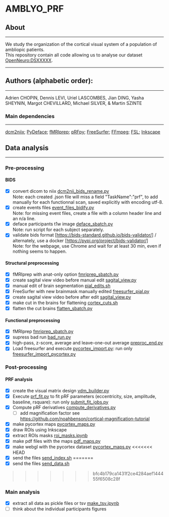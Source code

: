 # AMBLYO_PRF
## About
---
We study the organization of the cortical visual system of a population of ambliopic patients.</br>
This repository contain all code allowing us to analyse our dataset [OpenNeuro:DSXXXXX](https://openneuro.org/datasets/dsXXXX).</br>

---
## Authors (alphabetic order): 
---
Adrien CHOPIN, Dennis LEVI, Uriel LASCOMBES, Jian DING, Yasha SHEYNIN, Margot CHEVILLARD, Michael SILVER, & Martin SZINTE

### Main dependencies
---
[dcm2niix](https://github.com/rordenlab/dcm2niix); 
[PyDeface](https://github.com/poldracklab/pydeface); 
[fMRIprep](https://fmriprep.org/en/stable/); 
[pRFpy](https://github.com/VU-Cog-Sci/prfpy); 
[FreeSurfer](https://surfer.nmr.mgh.harvard.edu/);
[FFmpeg](https://ffmpeg.org/);
[FSL](https://fsl.fmrib.ox.ac.uk);
[Inkscape](https://inkscape.org/)
</br>

## Data analysis
---

### Pre-processing

#### BIDS
- [x] convert dicom to niix [dcm2nii_bids_rename.py](analysis_code/preproc/bids/dcm2nii_bids_rename.py) 
    </br>Note: each created .json file will miss a field "TaskName":"prf", to add manually for each functionnal scan, saved explicitly with encoding utf-8.
- [x] create events files [event_files_bidify.py](analysis_code/preproc/bids/event_files_bidify.py) 
    </br>Note: for missing event files, create a file with a column header line and an n/a line.
- [x] deface participants t1w image [deface_sbatch.py](analysis_code/preproc/bids/deface_sbatch.py) 
    </br>Note: run script for each subject separately.
- [x] validate bids format [https://bids-standard.github.io/bids-validator/] / alternately, use a docker [https://pypi.org/project/bids-validator/]
    </br>Note: for the webpage, use Chrome and wait for at least 30 min, even if nothing seems to happen.

#### Structural preprocessing
- [x] fMRIprep with anat-only option [fmriprep_sbatch.py](analysis_code/preproc/functional/fmriprep_sbatch.py)
- [x] create sagital view video before manual edit [sagital_view.py](analysis_code/preproc/anatomical/sagital_view.py)
- [x] manual edit of brain segmentation [pial_edits.sh](analysis_code/preproc/anatomical/pial_edits.sh)
- [x] FreeSurfer with new brainmask manually edited [freesurfer_pial.py](analysis_code/preproc/anatomical/freesurfer_pial.py)
- [x] create sagital view video before after edit [sagital_view.py](analysis_code/preproc/anatomical/sagital_view.py)
- [x] make cut in the brains for flattening [cortex_cuts.sh](analysis_code/preproc/anatomical/cortex_cuts.sh)
- [x] flatten the cut brains [flatten_sbatch.py](analysis_code/preproc/anatomical/flatten_sbatch.py)

#### Functional preprocessing
- [x] fMRIprep [fmriprep_sbatch.py](analysis_code/preproc/functional/fmriprep_sbatch.py)
- [x] supress bad run [bad_run.py](analysis_code/preproc/functional/bad_run.py)
- [x] high-pass, z-score, average and leave-one-out average [preproc_end.py](analysis_code/preproc/functional/preproc_end.py)
- [x] Load freesurfer and execute [pycortex_import.py](analysis_code/preproc/functional/pycortex_import.py): run only [freesurfer_import_pycortex.py](analysis_code/preproc/functional/freesurfer_import_pycortex.py)

### Post-processing

#### PRF analysis
- [x] create the visual matrix design [vdm_builder.py](analysis_code/postproc/prf/vdm_builder.py)
- [x] Execute [prf_fit.py](analysis_code/postproc/prf/fit/prf_fit.py) to fit pRF parameters (eccentricity, size, amplitude, baseline, rsquare): run only [submit_fit_jobs.py](analysis_code/postproc/prf/fit/submit_fit_jobs.py)
- [x] Compute pRF derivatives [compute_derivatives.py](analysis_code/postproc/prf/postfit/compute_derivatives.py)
    - [ ] add magnification factor see https://github.com/noahbenson/cortical-magnification-tutorial
- [x] make pycortex maps [pycortex_maps.py](analysis_code/postproc/prf/postfit/pycortex_maps.py)
- [x] draw ROIs using Inkscape
- [x] extract ROIs masks [roi_masks.ipynb](analysis_code/postproc/prf/postfit/roi_masks.ipynb) 
- [X] make pdf files with the maps [pdf_maps.py](analysis_code/postproc/prf/postfit/pdf_maps.py)
- [x] make webgl with the pycortex dataset [pycortex_maps.py](analysis_code/postproc/prf/webgl/pycortex_webgl.py) 
<<<<<<< HEAD
- [x] send the files [send_index.sh](analysis_code/postproc/prf/webgl/send_index.sh)
=======
- [x] send the files [send_data.sh](analysis_code/postproc/prf/webgl/send_data.sh)
>>>>>>> bfc4b179ca1431f2ce4284aef144455f6508c28f

### Main analysis
- [x] extract all data as pickle files or tsv [make_tsv.ipynb](analysis_code/postproc/prf/postfit/make_tsv.ipynb)
- [ ] think about the individual participants figures